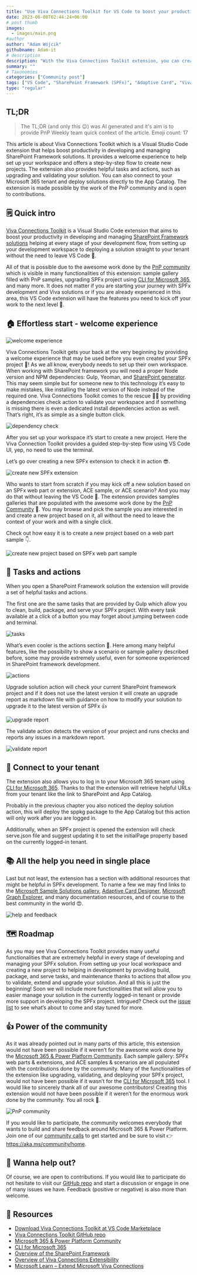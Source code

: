 ```yaml
---
title: "Use Viva Connections Toolkit for VS Code to boost your productivity with SharePoint Framework projects"
date: 2023-06-08T02:44:24+06:00
# post thumb
images:
  - images/main.png
#author
author: "Adam Wójcik"
githubname: Adam-it
# description
description: "With the Viva Connections Toolkit extension, you can create and manage your Viva Connections solutions on your tenant. All actions you need to perform during the development flow are at your fingertips. Extensions also works with any SharePoint Framework. This toolkit is provided by the PnP community."
summary: ""
# Taxonomies
categories: ["Community post"]
tags: ["VS Code", "SharePoint Framework (SPFx)", "Adaptive Card", "Viva"]
type: "regular"
---
```


## TL;DR

>The TL;DR (and only this 😉) was AI generated and it's aim is to provide PnP Weekly team quick context of the article.
>Emoji count: 17

This article is about Viva Connections Toolkit which is a Visual Studio Code extension that helps boost productivity in developing and managing SharePoint Framework solutions. It provides a welcome experience to help set up your workspace and offers a step-by-step flow to create new projects. The extension also provides helpful tasks and actions, such as upgrading and validating your solution. You can also connect to your Microsoft 365 tenant and deploy solutions directly to the App Catalog. The extension is made possible by the work of the PnP community and is open to contributions.

## 🗒️ Quick intro

[Viva Connections Toolkit](https://marketplace.visualstudio.com/items?itemName=m365pnp.viva-connections-toolkit) is a Visual Studio Code extension that aims to boost your productivity in developing and managing [SharePoint Framework solutions](https://learn.microsoft.com/sharepoint/dev/spfx/sharepoint-framework-overview?WT.mc_id=m365-15744-cxa) helping at every stage of your development flow, from setting up your development workspace to deploying a solution straight to your tenant without the need to leave VS Code 🚀.

All of that is possible due to the awesome work done by the [PnP community](https://pnp.github.io/) which is visible in many functionalities of this extension: sample gallery filled with PnP samples, upgrading SPFx project using [CLI for Microsoft 365](https://pnp.github.io/cli-microsoft365/), and many more. It does not matter if you are starting your journey with SPFx development and Viva solutions or if you are already experienced in this area, this VS Code extension will have the features you need to kick off your work to the next level 💪.

## 🏠 Effortless start - welcome experience

![welcome experience](images/welcome-experience.png)

Viva Connections Toolkit gets your back at the very beginning by providing a welcome experience that may be used before you even created your SPFx project 🤯! As we all know, everybody needs to set up their own workspace. When working with SharePoint framework you will need a proper Node version and NPM dependencies: Gulp, Yeoman, and [SharePoint generator](https://learn.microsoft.com/sharepoint/dev/spfx/yeoman-generator-for-spfx-intro). This may seem simple but for someone new to this technology it’s easy to make mistakes, like installing the latest version of Node instead of the required one. Viva Connections Toolkit comes to the rescue 🦸‍♂️ by providing a dependencies check action to validate your workspace and if something is missing there is even a dedicated install dependencies action as well. That’s right, it’s as simple as a single button click.

![dependency check](images/dependency-check.png)

After you set up your workspace it’s start to create a new project. Here the Viva Connection Toolkit provides a guided step-by-step flow using VS Code UI, yep, no need to use the terminal.

Let’s go over creating a new SPFx extension to check it in action 😎.

![create new SPFx extension](images/create-a-new-project.gif)

Who wants to start from scratch if you may kick off a new solution based on an SPFx web part or extension, ACE sample, or ACE scenario? And you may do that without leaving the VS Code 🚀. The extension provides samples galleries that are populated with the awesome work done by the [PnP Community](https://pnp.github.io/) 🤩. You may browse and pick the sample you are interested in and create a new project based on it, all without the need to leave the context of your work and with a single click.

Check out how easy it is to create a new project based on a web part sample 👇.

![create new project based on SPFx web part sample](images/create-base-on-spfx-webpart.gif)

## 🦾 Tasks and actions

When you open a SharePoint Framework solution the extension will provide a set of helpful tasks and actions.

The first one are the same tasks that are provided by Gulp which allow you to clean, build, package, and serve your SPFx project. With every task available at a click of a button you may forget about jumping between code and terminal.

![tasks](images/tasks.png)

What’s even cooler is the actions section 🤩. Here among many helpful features, like the possibility to show a scenario or sample gallery described before, some may provide extremely useful, even for someone experienced in SharePoint framework development.

![actions](images/actions.png)

Upgrade solution action will check your current SharePoint framework project and if it does not use the latest version it will create an upgrade report as markdown file with guidance on how to modify your solution to upgrade it to the latest version of SPFx 👍

![upgrade report](images/upgrade-report.png)

The validate action detects the version of your project and runs checks and reports any issues in a markdown report.

![validate report](images/validate-report.png)

## 🔌 Connect to your tenant

The extension also allows you to log in to your Microsoft 365 tenant using [CLI for Microsoft 365](https://pnp.github.io/cli-microsoft365/). Thanks to that the extension will retrieve helpful URLs from your tenant like the link to SharePoint and App Catalog.

Probably in the previous chapter you also noticed the deploy solution action, this will deploy the sppkg package to the App Catalog but this action will only work after you are logged in.

Additionally, when an SPFx project is opened the extension will check serve.json file and suggest updating it to set the initialPage property based on the currently logged-in tenant.

## 📚 All the help you need in single place

Last but not least, the extension has a section with additional resources that might be helpful in SPFx development. To name a few we may find links to the [Microsoft Sample Solutions gallery](https://adoption.microsoft.com/en-us/sample-solution-gallery/?sortby=creationDateTime-true&keyword=&product=Viva&action=ajax_plugin_call_sample_solution_gallery), [Adaptive Card Designer](https://adaptivecards.io/designer/), [Microsoft Graph Explorer](https://developer.microsoft.com/en-us/graph/graph-explorer), and many documentation resources, and of course to the best community in the world 😍.

![help and feedback](images/help-and-feedback.png)

## 🗺️ Roadmap

As you may see Viva Connections Toolkit provides many useful functionalities that are extremely helpful in every stage of developing and managing your SPFx solution. From setting up your local workspace and creating a new project to helping in development by providing build, package, and serve tasks, and maintenance thanks to actions that allow you to validate, extend and upgrade your solution. And all this is just the beginning! Soon we will include more functionalities that will allow you to easier manage your solution in the currently logged-in tenant or provide more support in developing the SPFx project. Intrigued? Check out the [issue list](https://github.com/pnp/vscode-viva/issues) to see what’s about to come and stay tuned for more.

## 👍 Power of the community

As it was already pointed out in many parts of this article, this extension would not have been possible if it weren’t for the awesome work done by the [Microsoft 365 & Power Platform Community](https://pnp.github.io/). Each sample gallery: SPFx web parts & extensions, and ACE samples & scenarios are all populated with the contributions done by the community. Many of the functionalities of the extension like upgrading, validating, and deploying your SPFx project, would not have been possible if it wasn’t for the [CLI for Microsoft 365](https://pnp.github.io/cli-microsoft365/) tool. I would like to sincerely thank all of our awesome contributors! Creating this extension would not have been possible if it weren’t for the enormous work done by the community. You all rock 🤩.

![PnP community](images/parker-pnp.png)

If you would like to participate, the community welcomes everybody that wants to build and share feedback around Microsoft 365 & Power Platform. Join one of our [community calls](https://pnp.github.io/#community) to get started and be sure to visit 👉 https://aka.ms/community/home.

## 🙋 Wanna help out?

Of course, we are open to contributions. If you would like to participate do not hesitate to visit our [GitHub repo](https://github.com/pnp/vscode-viva) and start a discussion or engage in one of many issues we have. Feedback (positive or negative) is also more than welcome.

## 🔗 Resources

- [Download Viva Connections Toolkit at VS Code Marketplace](https://marketplace.visualstudio.com/items?itemName=m365pnp.viva-connections-toolkit)
- [Viva Connections Toolkit GitHub repo](https://github.com/pnp/vscode-viva)
- [Microsoft 365 & Power Platform Community](https://pnp.github.io/#home)
- [CLI for Microsoft 365](https://pnp.github.io/cli-microsoft365/)
- [Overview of the SharePoint Framework](https://learn.microsoft.com/sharepoint/dev/spfx/sharepoint-framework-overview?WT.mc_id=m365-15744-cxa)
- [Overview of Viva Connections Extensibility](https://learn.microsoft.com/sharepoint/dev/spfx/viva/overview-viva-connections?WT.mc_id=m365-47395-cxa)
- [Microsoft Learn – Extend Microsoft Viva Connections](https://learn.microsoft.com/training/paths/m365-extend-viva-connections/?WT.mc_id=m365-47395-cxa)
